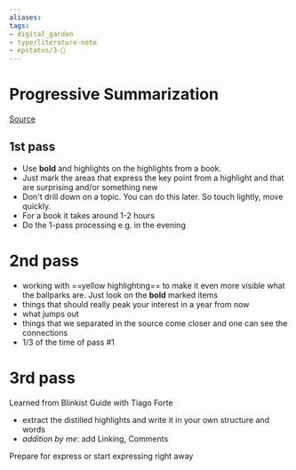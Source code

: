 ```yaml
---
aliases: 
tags: 
- digital_garden
- type/literature-note
- epstatus/3-🌳
---
```

# Progressive Summarization
[Source](https://www.youtube.com/watch?v=fWFKoVbSwGo)
## 1st pass
* Use **bold** and highlights on the highlights from a book. 
* Just mark the areas that express the key point from a highlight and that are surprising and/or something new
* Don't drill down on a topic. You can do this later. So touch lightly, move quickly.
* For a book it takes around 1-2 hours
* Do the 1-pass processing e.g. in the evening

# 2nd pass
* working with ==yellow highlighting== to make it even more visible what the ballparks are. Just look on the **bold** marked items
* things that should really peak your interest in a year from now
* what jumps out
* things that we separated in the source come closer and one can see the connections
* 1/3 of the time of pass #1

# 3rd pass
Learned from Blinkist Guide with Tiago Forte
+ extract the distilled highlights and write it in your own structure and words
+ *addition by me*: add Linking, Comments

Prepare for express or start expressing right away

